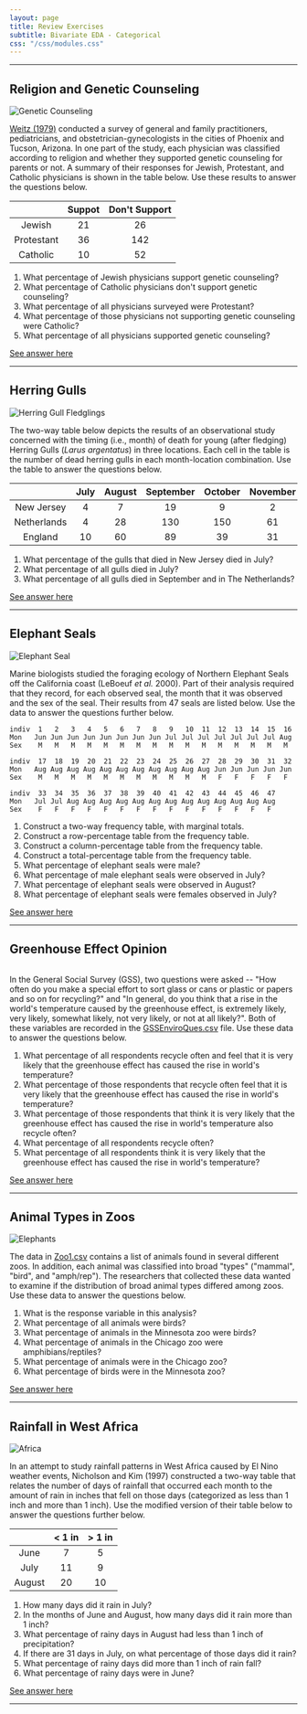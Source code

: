 ```yaml
---
layout: page
title: Review Exercises
subtitle: Bivariate EDA - Categorical
css: "/css/modules.css"
---
```


----

## Religion and Genetic Counseling
<img src="zimgs/genetic_counseling.jpg" alt="Genetic Counseling" class="img-right">

[Weitz (1979)](https://asu.pure.elsevier.com/en/publications/barriers-to-acceptance-of-genetic-counseling-among-primary-care-p) conducted a survey of general and family practitioners, pediatricians, and obstetrician-gynecologists in the cities of Phoenix and Tucson, Arizona. In one part of the study, each physician was classified according to religion and whether they supported genetic counseling for parents or not. A summary of their responses for Jewish, Protestant, and Catholic physicians is shown in the table below. Use these results to answer the questions below.

|            | Suppot | Don't Support |
|:----------:|:------:|:-------------:|
|   Jewish   |   21   |       26      |
| Protestant |   36   |      142      |
|  Catholic  |   10   |       52      |


1. What percentage of Jewish physicians support genetic counseling?
1. What percentage of Catholic physicians don't support genetic counseling?
1. What percentage of all physicians surveyed were Protestant?
1. What percentage of those physicians not supporting genetic counseling were Catholic?
1. What percentage of all physicians supported genetic counseling?

[See answer here](zRevExAns/BEDACat#religion-and-genetic-counseling)

----

## Herring Gulls
<img src="zimgs/Herring_Gull_Fledglings.jpg" alt="Herring Gull Fledglings" class="img-right">

The two-way table below depicts the results of an observational study concerned with the timing (i.e., month) of death for young (after fledging) Herring Gulls (*Larus argentatus*) in three locations. Each cell in the table is the number of dead herring gulls in each month-location combination. Use the table to answer the questions below. 

|             | July | August | September | October | November | December |
|:-----------:|:----:|:------:|:---------:|:-------:|:--------:|:--------:|
|  New Jersey |   4  |    7   |     19    |    9    |     2    |     1    |
| Netherlands |   4  |   28   |    130    |   150   |    61    |    32    |
|   England   |  10  |   60   |     89    |    39   |    31    |    12    |


1. What percentage of the gulls that died in New Jersey died in July?
1. What percentage of all gulls died in July?
1. What percentage of all gulls died in September and in The Netherlands?
  
[See answer here](zRevExAns/BEDACat#herring-gulls)

----

## Elephant Seals
<img src="zimgs/ElephantSeals.jpg" alt="Elephant Seal" class="img-right">

Marine biologists studied the foraging ecology of Northern Elephant Seals off the California coast (LeBoeuf *et al.* 2000). Part of their analysis required that they record, for each observed seal, the month that it was observed and the sex of the seal. Their results from 47 seals are listed below. Use the data to answer the questions further below.

```
indiv  1   2   3   4   5   6   7   8   9   10  11  12  13  14  15  16
Mon   Jun Jun Jun Jun Jun Jun Jun Jun Jul Jul Jul Jul Jul Jul Jul Aug
Sex    M   M   M   M   M   M   M   M   M   M   M   M   M   M   M   M

indiv  17  18  19  20  21  22  23  24  25  26  27  28  29  30  31  32
Mon   Aug Aug Aug Aug Aug Aug Aug Aug Aug Aug Aug Jun Jun Jun Jun Jun
Sex    M   M   M   M   M   M   M   M   M   M   M   F   F   F   F   F

indiv  33  34  35  36  37  38  39  40  41  42  43  44  45  46  47
Mon   Jul Jul Aug Aug Aug Aug Aug Aug Aug Aug Aug Aug Aug Aug Aug
Sex    F   F   F   F   F   F   F   F   F   F   F   F   F   F   F
```

1. Construct a two-way frequency table, with marginal totals.
1. Construct a row-percentage table from the frequency table.
1. Construct a column-percentage table from the frequency table.
1. Construct a total-percentage table from the frequency table.
1. What percentage of elephant seals were male?
1. What percentage of male elephant seals were observed in July?
1. What percentage of elephant seals were observed in August?
1. What percentage of elephant seals were females observed in July?

[See answer here](zRevExAns/BEDACat#elephant-seals)

----

## Greenhouse Effect Opinion
<img src="zimgs/greenhouse_effect.jpg" alt="" class="img-right">

In the General Social Survey (GSS), two questions were asked -- "How often do you make a special effort to sort glass or cans or plastic or papers and so on for recycling?" and "In general, do you think that a rise in the world's temperature caused by the greenhouse effect, is extremely likely, very likely, somewhat likely, not very likely, or not at all likely?". Both of these variables are recorded in the [GSSEnviroQues.csv](https://raw.githubusercontent.com/droglenc/NCData/master/GSSEnviroQues.csv) file. Use these data to answer the questions below.

1. What percentage of all respondents recycle often and feel that it is very likely that the greenhouse effect has caused the rise in world's temperature?
1. What percentage of those respondents that recycle often feel that it is very likely that the greenhouse effect has caused the rise in world's temperature?
1. What percentage of those respondents that think it is very likely that the greenhouse effect has caused the rise in world's temperature also recycle often?
1. What percentage of all respondents recycle often?
1. What percentage of all respondents think it is very likely that the greenhouse effect has caused the rise in world's temperature?
    
[See answer here](zRevExAns/BEDACat#greenhouse-effect-opinion)

----

## Animal Types in Zoos
<img src="zimgs/zoo.jpg" alt="Elephants" class="img-right">

The data in [Zoo1.csv](https://raw.githubusercontent.com/droglenc/NCData/master/Zoo1.csv) contains a list of animals found in several different zoos. In addition, each animal was classified into broad "types" ("mammal", "bird", and "amph/rep"). The researchers that collected these data wanted to examine if the distribution of broad animal types differed among zoos. Use these data to answer the questions below.

1. What is the response variable in this analysis?
1. What percentage of all animals were birds?
1. What percentage of animals in the Minnesota zoo were birds?
1. What percentage of animals in the Chicago zoo were amphibians/reptiles?
1. What percentage of animals were in the Chicago zoo?
1. What percentage of birds were in the Minnesota zoo?
    
[See answer here](zRevExAns/BEDACat#animal-types-in-zoos)

----

## Rainfall in West Africa
<img src="zimgs/Africa_satellite.jpg" alt="Africa" class="img-right">

In an attempt to study rainfall patterns in West Africa caused by El Nino weather events, Nicholson and Kim (1997) constructed a two-way table that relates the number of days of rainfall that occurred each month to the amount of rain in inches that fell on those days (categorized as less than 1 inch and more than 1 inch). Use the modified version of their table below to answer the questions further below.
 
|        | < 1 in | > 1 in |
|:------:|:------:|:------:|
|  June  |    7   |    5   |
|  July  |   11   |    9   |
| August |   20   |   10   |


1. How many days did it rain in July?
1. In the months of June and August, how many days did it rain more than 1 inch?
1. What percentage of rainy days in August had less than 1 inch of precipitation?
1. If there are 31 days in July, on what percentage of those days did it rain?
1. What percentage of rainy days did more than 1 inch of rain fall?
1. What percentage of rainy days were in June?

[See answer here](zRevExAns/BEDACat#rainfall-in-west-africa)

----
